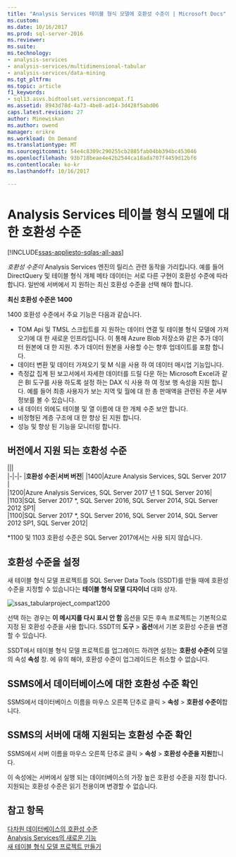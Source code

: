 ```yaml
---
title: "Analysis Services 테이블 형식 모델에 호환성 수준이 | Microsoft Docs"
ms.custom: 
ms.date: 10/16/2017
ms.prod: sql-server-2016
ms.reviewer: 
ms.suite: 
ms.technology:
- analysis-services
- analysis-services/multidimensional-tabular
- analysis-services/data-mining
ms.tgt_pltfrm: 
ms.topic: article
f1_keywords:
- sql13.asvs.bidtoolset.versioncompat.f1
ms.assetid: 8943d78d-4a73-4be8-ad14-3d428f5abd06
caps.latest.revision: 27
author: Minewiskan
ms.author: owend
manager: erikre
ms.workload: On Demand
ms.translationtype: MT
ms.sourcegitcommit: 54e4c8309c290255cb2885fab04bb394bc453046
ms.openlocfilehash: 93b718beae4e42b2544ca18ada707f4459d12bf6
ms.contentlocale: ko-kr
ms.lasthandoff: 10/16/2017

---
```

# <a name="compatibility-level-for-analysis-services-tabular-models"></a>Analysis Services 테이블 형식 모델에 대 한 호환성 수준
[!INCLUDE[ssas-appliesto-sqlas-all-aas](../../includes/ssas-appliesto-sqlas-all-aas.md)]

  *호환성 수준이* Analysis Services 엔진의 릴리스 관련 동작을 가리킵니다. 예를 들어 DirectQuery 및 테이블 형식 개체 메타 데이터는 서로 다른 구현이 호환성 수준에 따라 합니다. 일반에 서버에서 지 원하는 최신 호환성 수준을 선택 해야 합니다.

  **최신 호환성 수준은 1400** 
  
1400 호환성 수준에서 주요 기능은 다음과 같습니다.

*  TOM Api 및 TMSL 스크립트를 지 원하는 데이터 연결 및 테이블 형식 모델에 가져오기에 대 한 새로운 인프라입니다. 이 통해 Azure Blob 저장소와 같은 추가 데이터 원본에 대 한 지원. 추가 데이터 원본을 사용할 수는 향후 업데이트를 포함 합니다.
*  데이터 변환 및 데이터 가져오기 및 M 식을 사용 하 여 데이터 매시업 기능입니다.
*  측정값 집계 된 보고서에서 자세한 데이터를 드릴 다운 하는 Microsoft Excel과 같은 BI 도구를 사용 하도록 설정 하는 DAX 식 사용 하 여 정보 행 속성을 지원 합니다. 예를 들어 최종 사용자가 보는 지역 및 월에 대 한 총 판매액을 관련된 주문 세부 정보를 볼 수 있습니다. 
*  내 데이터 외에도 테이블 및 열 이름에 대 한 개체 수준 보안 합니다.
*  비정형된 계층 구조에 대 한 향상 된 지원 합니다.
*  성능 및 향상 된 기능을 모니터링 합니다.

  
## <a name="supported-compatibility-levels-by-version"></a>버전에서 지원 되는 호환성 수준
  
|||  
|-|-|- 
|**호환성 수준**|**서버 버전**| 
|1400|Azure Analysis Services, SQL Server 2017 |  
|1200|Azure Analysis Services, SQL Server 2017 년 1 SQL Server 2016| 
|1103|SQL Server 2017 *, SQL Server 2016, SQL Server 2014, SQL Server 2012 SP1|  
|1100|SQL Server 2017 *, SQL Server 2016, SQL Server 2014, SQL Server 2012 SP1, SQL Server 2012| 

\*1100 및 1103 호환성 수준은 SQL Server 2017에서는 사용 되지 않습니다.
  
## <a name="set-compatibility-level"></a>호환성 수준을 설정 
 새 테이블 형식 모델 프로젝트를 SQL Server Data Tools (SSDT)를 만들 때에 호환성 수준을 지정할 수 있습니다는 **테이블 형식 모델 디자이너** 대화 상자. 
  
 ![ssas_tabularproject_compat1200](../../analysis-services/tabular-models/media/ssas-tabularproject-compat1200.png)  
  
 선택 하는 경우는 **이 메시지를 다시 표시 안 함** 옵션을 모든 후속 프로젝트는 기본적으로 지정 된 호환성 수준을 사용 합니다. SSDT의 **도구** > **옵션**에서 기본 호환성 수준을 변경할 수 있습니다.  
  
 SSDT에서 테이블 형식 모델 프로젝트를 업그레이드 하려면 설정는 **호환성 수준이** 모델의 속성 **속성** 창. 에 유의 해야, 호환성 수준이 업그레이드은 취소할 수 없습니다.
  
## <a name="check-compatibility-level-for-a-database-in-ssms"></a>SSMS에서 데이터베이스에 대한 호환성 수준 확인  
 SSMS에서 데이터베이스 이름을 마우스 오른쪽 단추로 클릭 > **속성** > **호환성 수준이**합니다.  
  
## <a name="check-supported-compatibility-level-for-a-server-in-ssms"></a>SSMS의 서버에 대해 지원되는 호환성 수준 확인  
 SSMS에서 서버 이름을 마우스 오른쪽 단추로 클릭 > **속성** > **호환성 수준을 지원**합니다.  
  
 이 속성에는 서버에서 실행 되는 데이터베이스의 가장 높은 호환성 수준을 지정 합니다. 지원되는 호환성 수준은 읽기 전용이며 변경할 수 없습니다.  
  
## <a name="see-also"></a>참고 항목  
 [다차원 데이터베이스의 호환성 수준](../../analysis-services/multidimensional-models/compatibility-level-of-a-multidimensional-database-analysis-services.md)   
 [Analysis Services의 새로운 기능](../../analysis-services/what-s-new-in-analysis-services.md)   
 [새 테이블 형식 모델 프로젝트 만들기](../../analysis-services/tabular-models/create-a-new-tabular-model-project-analysis-services.md)  
  
  

